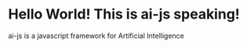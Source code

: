Hello World! This is ai-js speaking!
=======================================

ai-js is a javascript framework for Artificial Intelligence
